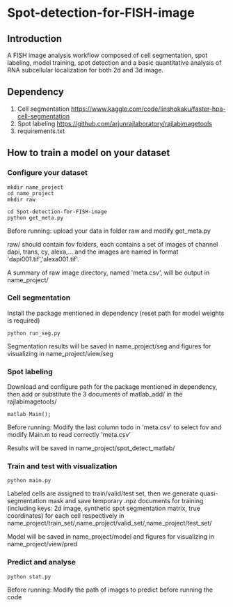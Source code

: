 # Spot-detection-for-FISH-image
## Introduction
A FISH image analysis workflow composed of cell segmentation, spot labeling, model training, spot detection and a basic quantitative analysis of RNA subcellular localization for both 2d and 3d image.
## Dependency

1. Cell segmentation https://www.kaggle.com/code/linshokaku/faster-hpa-cell-segmentation
2. Spot labeling https://github.com/arjunrajlaboratory/rajlabimagetools
3. requirements.txt

## How to train a model on your dataset
### Configure your dataset

```
mkdir name_project
cd name_project
mkdir raw 

cd Spot-detection-for-FISH-image
python get_meta.py
```
Before running: upload your data in folder raw and modify get_meta.py

raw/ should contain fov folders, each contains a set of images of channel dapi, trans, cy, alexa,... and the images are named in format 'dapi001.tif','alexa001.tif'.

A summary of raw image directory, named 'meta.csv', will be output in name_project/

### Cell segmentation
Install the package mentioned in dependency (reset path for model weights is required)
```
python run_seg.py
```
Segmentation results will be saved in name_project/seg and figures for visualizing in name_project/view/seg

### Spot labeling
Download and configure path for the package mentioned in dependency, then add or substitute the 3 documents of matlab_add/ in the rajlabimagetools/
```
matlab Main();
```
Before running: Modify the last column todo in 'meta.csv' to select fov and modify Main.m to read correctly 'meta.csv'  

Results will be saved in name_project/spot_detect_matlab/

### Train and test with visualization
```
python main.py
```
Labeled cells are assigned to train/valid/test set, then we generate quasi-segmentation mask and save temporary .npz documents for training (including keys: 2d image, synthetic spot segmentation matrix, true coordinates) for each cell respectively in name_project/train_set/,name_project/valid_set/,name_project/test_set/

Model will be saved in name_project/model and figures for visualizing in name_project/view/pred

### Predict and analyse
```
python stat.py
```
Before running: Modify the path of images to predict before running the code

